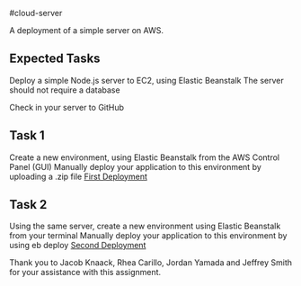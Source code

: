 
#cloud-server

A deployment of a simple server on AWS.

## Expected Tasks

Deploy a simple Node.js server to EC2, using Elastic Beanstalk
The server should not require a database

Check in your server to GitHub

## Task 1
Create a new environment, using Elastic Beanstalk from the AWS Control Panel (GUI)
Manually deploy your application to this environment by uploading a .zip file
[First Deployment](http://lab16cloudserver-env.eba-mirsbvyw.us-west-2.elasticbeanstalk.com/)


## Task 2
Using the same server, create a new environment using Elastic Beanstalk from your terminal
Manually deploy your application to this environment by using eb deploy
[Second Deployment](cli-cloud-server.eba-pbt9hecc.us-west-2.elasticbeanstalk.com)


Thank you to Jacob Knaack, Rhea Carillo, Jordan Yamada and Jeffrey Smith for your assistance with this assignment.